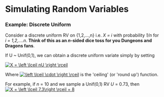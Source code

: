 # Simulating Random Variables

### Example: Discrete Uniform

Consider a discrete uniform RV on {1,2,...,n} i.e. *X = i* with probability *1/n* for *i = 1,2,....n*.
**Think of this as an *n*-sided dice toss for you Dungeons and Dragons fans**.

If U ~ Unif(0,1), we can obtain a discrete uniform variate simply by setting

<a href="https://www.codecogs.com/eqnedit.php?latex=X&space;=&space;\left&space;\lceil&space;nU&space;\right&space;\rceil" target="_blank"><img src="https://latex.codecogs.com/gif.latex?X&space;=&space;\left&space;\lceil&space;nU&space;\right&space;\rceil" title="X = \left \lceil nU \right \rceil" /></a>

Where <a href="https://www.codecogs.com/eqnedit.php?latex=\left&space;\lceil&space;\cdot&space;\right&space;\rceil" target="_blank"><img src="https://latex.codecogs.com/gif.latex?\left&space;\lceil&space;\cdot&space;\right&space;\rceil" title="\left \lceil \cdot \right \rceil" /></a> is the 'ceiling'
(or 'round up') function.

For example, if *n* = 10 and we sample a Unif(0,1) RV *U* = 0.73, then <a href="https://www.codecogs.com/eqnedit.php?latex=X&space;=&space;\left&space;\lceil&space;7.3\right&space;\rceil&space;=&space;8" target="_blank"><img src="https://latex.codecogs.com/gif.latex?X&space;=&space;\left&space;\lceil&space;7.3\right&space;\rceil&space;=&space;8" title="X = \left \lceil 7.3\right \rceil = 8" /></a>